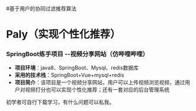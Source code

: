 #基于用户的协同过滤推荐算法
# Paly（实现个性化推荐）
### SpringBoot练手项目 --视频分享网站（仿哔哩哔哩）

- **项目环境**：java8、SpringBoot、Mysql、redis数据库
- **采用的技术栈**：SpringBoot+Vue+mysql+redis
- **项目简介**：该项目是一个视频分享网站，用户可以上传视频浏览视频，通过用户对视频打分也可以实现个性化推荐；还有一套对应的后台管理系统

初学者可自行下载学习，有什么问题可以私我。
